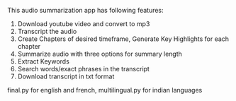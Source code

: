 This audio summarization app has following features:
1. Download youtube video and convert to mp3
2. Transcript the audio
3. Create Chapters of desired timeframe, Generate Key Highlights for each chapter
5. Summarize audio with three options for summary length
6. Extract Keywords
7. Search words/exact phrases in the transcript
8. Download transcript in txt format

final.py for english and french, 
multilingual.py for indian languages
